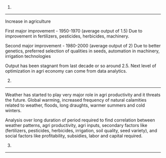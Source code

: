 1.
---------------------------------------------------------------------------------------
Increase in agriculture

First major improvement - 1950-1970 (average output of 1.5)
    Due to improvement in fertilizers, pesticides, herbicides, machinery.

Second major improvement - 1980-2000 (average output of 2)
    Due to better genetics, preferred selection of qualities in seeds, automation in machinery, irrigation technologies

Output has been stagnant from last decade or so around 2.5. Next level of optimization in agri economy can come from data analytics.

2.
---------------------------------------------------------------------------------------
Weather has started to play very major role in agri productivity and it threats the future. Global warming, increased frequency of natural calamities related to weather, floods, long draughts, warmer summers and cold winters.

Analysis over long duration of period required to find correlation between weather patterns, agri productivity, agri inputs, secondary factors like (fertilizers, pesticides, herbicides, irrigation, soil quality, seed variety), and social factors like profitability, subsidies, labor and capital required.


3.
---------------------------------------------------------------------------------------
